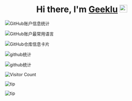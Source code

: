 

<div align="center">
   <h1>Hi there, I'm <a href="https://hemant.codes">Geeklu</a> <img src="https://media.giphy.com/media/hvRJCLFzcasrR4ia7z/giphy.gif" width="25px"> </h1>
</div>

![GitHub账户信息统计](https://github-stats.ubrong.com/api?username=Geeklu&show_icons=true&theme=tokyonight)


![GitHub账户最常用语言](https://github-stats.ubrong.com/api/top-langs/?username=Geeklu&layout=compact&theme=tokyonight)


![GitHub仓库信息卡片](https://github-stats.ubrong.com/api/pin/?username=Geeklu&repo=codebox&theme=dark)


![github统计](https://stats.justsong.cn/api/github?username=Geeklu)


![github统计](https://stats.justsong.cn/api/csdn?id=qq_35081380)


![Visitor Count](https://profile-counter.glitch.me/{Geeklu}/count.svg)


![tip](https://badgen.net/badge/php/8.1/orange?icon=php)

![tip](https://badgen.net/badge/python/3.1.6/green?icon=packagephobia)



